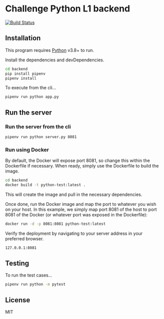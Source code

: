 # Challenge Python L1 backend

[![Build Status](https://travis-ci.org/joemccann/dillinger.svg?branch=master)](https://travis-ci.org/joemccann/dillinger)

## Installation

This program requires [Python](https://www.python.org/) v3.8+ to run.

Install the dependencies and devDependencies.

```sh
cd backend
pip install pipenv
pipenv install
```

To execute from the cli...

```sh
pipenv run python app.py
```

## Run the server

### Run the server from the cli

```sh
pipenv run python server.py 8081
```

### Run using Docker

By default, the Docker will expose port 8081, so change this within the
Dockerfile if necessary. When ready, simply use the Dockerfile to
build the image.

```sh
cd backend
docker build -t python-test:latest .
```

This will create the image and pull in the necessary dependencies.

Once done, run the Docker image and map the port to whatever you wish on
your host. In this example, we simply map port 8081 of the host to
port 8081 of the Docker (or whatever port was exposed in the Dockerfile):

```sh
docker run -d -p 8081:8081 python-test:latest
```

Verify the deployment by navigating to your server address in
your preferred browser.

```sh
127.0.0.1:8081
```

## Testing

To run the test cases...

```sh
pipenv run python -m pytest
```

## License

MIT
